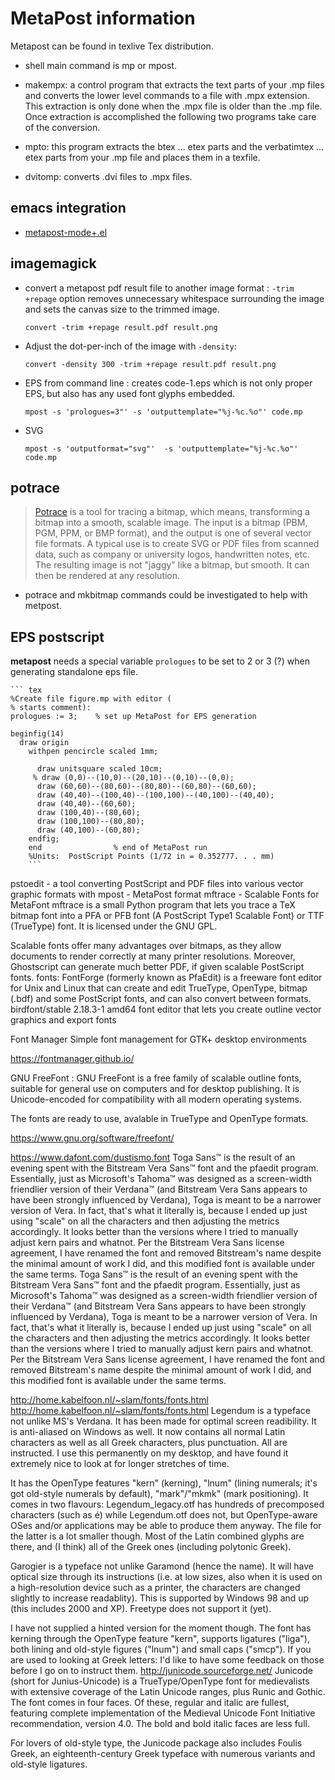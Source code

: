 # MetaPost information

Metapost can be found in texlive Tex distribution.


  * shell main command is mp or mpost.
  * makempx:
  a control program that extracts the text parts of your .mp files and converts the lower level commands to a file with .mpx extension.  This extraction is only done when the
  .mpx file is older than the .mp file.  Once extraction is accomplished the following two programs take care of the conversion.

* mpto:
this program extracts the btex ... etex parts and the verbatimtex ... etex
parts from your .mp file and places them in a texfile.

* dvitomp:
converts .dvi files to .mpx files.

## emacs integration ##


  * [metapost-mode+.el](metapost-mode+.el "emacs-lisp support file.")


## imagemagick ##

  * convert a metapost pdf result file to another image format :
	`-trim +repage` option removes unnecessary whitespace surrounding the image and sets the canvas size to the trimmed image.

        convert -trim +repage result.pdf result.png
  * Adjust the dot-per-inch of the image with `-density`:

        convert -density 300 -trim +repage result.pdf result.png

  * EPS from command line :  creates code-1.eps which is not only proper EPS, but also
  has any used font glyphs embedded.

        mpost -s 'prologues=3"' -s 'outputtemplate="%j-%c.%o"' code.mp

  * SVG

        mpost -s 'outputformat="svg"'  -s 'outputtemplate="%j-%c.%o"' code.mp

## potrace ##


> [Potrace](http://potrace.sourceforge.net/ "apt install potrace") is a tool for  tracing a bitmap, which means, transforming
> a bitmap  into a smooth, scalable  image. The input is  a bitmap (PBM,
> PGM, PPM, or BMP format), and the output is one of several vector file
> formats. A  typical use  is to  create SVG or  PDF files  from scanned
> data, such as company or university logos, handwritten notes, etc. The
> resulting image is not "jaggy" like a bitmap, but smooth. It can then
> be rendered at any resolution.

  * potrace and mkbitmap commands could be investigated to help with metpost.

## EPS postscript ##

**metapost** needs a special variable `prologues` to be set to 2 or 3 (?) when generating standalone eps file.

	``` tex
	%Create file figure.mp with editor (
	% starts comment):
	prologues := 3;    % set up MetaPost for EPS generation

	beginfig(14)
	  draw origin
		withpen pencircle scaled 1mm;

		  draw unitsquare scaled 10cm;
		 % draw (0,0)--(10,0)--(20,10)--(0,10)--(0,0);
		  draw (60,60)--(80,60)--(80,80)--(60,80)--(60,60);
		  draw (40,40)--(100,40)--(100,100)--(40,100)--(40,40);
		  draw (40,40)--(60,60);
		  draw (100,40)--(80,60);
		  draw (100,100)--(80,80);
		  draw (40,100)--(60,80);
		endfig;
		end                % end of MetaPost run
		%Units:  PostScript Points (1/72 in = 0.352777. . . mm)
		```

pstoedit - a tool converting PostScript and PDF files into various vector graphic formats
with mpost - MetaPost format
mftrace - Scalable Fonts for MetaFont
mftrace is a small Python program that lets you trace a TeX bitmap font into a PFA or PFB font (A PostScript Type1 Scalable Font) or TTF (TrueType) font. It is licensed under the GNU GPL.

Scalable fonts offer many advantages over bitmaps, as they allow documents to render correctly at many printer resolutions. Moreover, Ghostscript can generate much better PDF, if given scalable PostScript fonts.
fonts:
FontForge (formerly known as PfaEdit) is a freeware font editor for Unix and Linux that can create and edit TrueType, OpenType, bitmap (.bdf) and some PostScript fonts, and can also convert between formats.
birdfont/stable 2.18.3-1 amd64
  font editor that lets you create outline vector graphics and export fonts

Font Manager
Simple font management for GTK+ desktop environments

https://fontmanager.github.io/

GNU FreeFont : GNU FreeFont is a free family of scalable outline fonts, suitable for general use on computers and for desktop publishing. It is Unicode-encoded for compatibility with all modern operating systems.

The fonts are ready to use, avalable in TrueType and OpenType formats.


https://www.gnu.org/software/freefont/

https://www.dafont.com/dustismo.font
Toga Sans™ is the result of an evening spent with the Bitstream Vera Sans™ font and the pfaedit program. Essentially, just as Microsoft's Tahoma™ was designed as a screen-width friendlier version of their Verdana™ (and Bitstream Vera Sans appears to have been strongly influenced by Verdana), Toga is meant to be a narrower version of Vera. In fact, that's what it literally is, because I ended up just using "scale" on all the characters and then adjusting the metrics accordingly. It looks better than the versions where I tried to manually adjust kern pairs and whatnot. Per the Bitstream Vera Sans license agreement, I have renamed the font and removed Bitstream's name despite the minimal amount of work I did, and this modified font is available under the same terms.
Toga Sans™ is the result of an evening spent with the Bitstream Vera Sans™ font and the pfaedit program. Essentially, just as Microsoft's Tahoma™ was designed as a screen-width friendlier version of their Verdana™ (and Bitstream Vera Sans appears to have been strongly influenced by Verdana), Toga is meant to be a narrower version of Vera. In fact, that's what it literally is, because I ended up just using "scale" on all the characters and then adjusting the metrics accordingly. It looks better than the versions where I tried to manually adjust kern pairs and whatnot. Per the Bitstream Vera Sans license agreement, I have renamed the font and removed Bitstream's name despite the minimal amount of work I did, and this modified font is available under the same terms.


http://home.kabelfoon.nl/~slam/fonts/fonts.html
http://home.kabelfoon.nl/~slam/fonts/fonts.html
Legendum is a typeface not unlike MS's Verdana. It has been made for optimal screen readibility. It is anti-aliased on Windows as well. It now contains all normal Latin characters as well as all Greek characters, plus punctuation. All are instructed. I use this permanently on my desktop, and have found it extremely nice to look at for longer stretches of time.

It has the OpenType features "kern" (kerning), "lnum" (lining numerals; it's got old-style numerals by default), "mark"/"mkmk" (mark positioning). It comes in two flavours: Legendum_legacy.otf has hundreds of precomposed characters (such as é) while Legendum.otf does not, but OpenType-aware OSes and/or applications may be able to produce them anyway. The file for the latter is a lot smaller though. Most of the Latin combined glyphs are there, and (I think) all of the Greek ones (including polytonic Greek).

Garogier is a typeface not unlike Garamond (hence the name). It will have optical size through its instructions (i.e. at low sizes, also when it is used on a high-resolution device such as a printer, the characters are changed slightly to increase readablity). This is supported by Windows 98 and up (this includes 2000 and XP). Freetype does not support it (yet).

I have not supplied a hinted version for the moment though. The font has kerning through the OpenType feature "kern", supports ligatures ("liga"), both lining and old-style figures ("lnum") and small caps ("smcp"). If you are used to looking at Greek letters: I'd like to have some feedback on those before I go on to instruct them.
http://junicode.sourceforge.net/
 Junicode (short for Junius-Unicode) is a TrueType/OpenType font for medievalists with extensive coverage of the Latin Unicode ranges, plus Runic and Gothic. The font comes in four faces. Of these, regular and italic are fullest, featuring complete implementation of the Medieval Unicode Font Initiative recommendation, version 4.0. The bold and bold italic faces are less full.

For lovers of old-style type, the Junicode package also includes Foulis Greek, an eighteenth-century Greek typeface with numerous variants and old-style ligatures.
